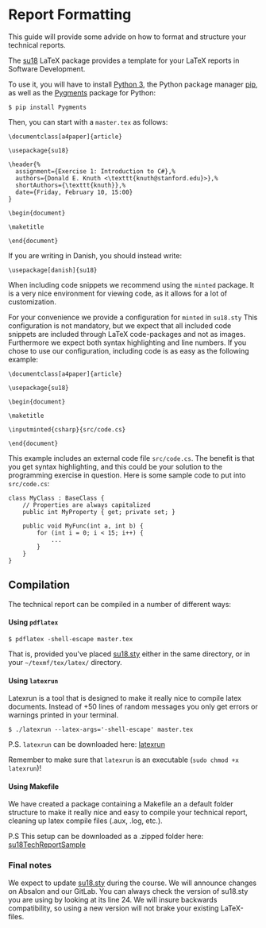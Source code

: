 # Report Formatting

This guide will provide some advide on how to format and structure your technical reports.

The [su18](https://github.com/diku-dk/su18-guides/raw/v1.4/files/su18.sty)
LaTeX package provides a template for your LaTeX reports in Software Development.

To use it, you will have to install [Python 3](https://www.python.org/download/releases/3.0/),
the Python package manager [pip](https://pip.pypa.io/en/stable/installing/),
as well as the [Pygments](http://pygments.org/) package for Python:

```
$ pip install Pygments
```

Then, you can start with a `master.tex` as follows:

```
\documentclass[a4paper]{article}

\usepackage{su18}

\header{%
  assignment={Exercise 1: Introduction to C#},%
  authors={Donald E. Knuth <\texttt{knuth@stanford.edu}>},%
  shortAuthors={\texttt{knuth}},%
  date={Friday, February 10, 15:00}
}

\begin{document}

\maketitle

\end{document}
```

If you are writing in Danish, you should instead write:

```
\usepackage[danish]{su18}
```

When including code snippets we recommend using the `minted` package. It is a
very nice environment for viewing code, as it allows for a lot of customization.

For your convenience we provide a configuration for `minted` in
`su18.sty` This configuration is not mandatory, but we expect that all included
code snippets are included through LaTeX code-packages and not as images.
Furthermore we expect both syntax highlighting and line numbers. If you chose to
use our configuration, including code is as easy as the following example:

```
\documentclass[a4paper]{article}

\usepackage{su18}

\begin{document}

\maketitle

\inputminted{csharp}{src/code.cs}

\end{document}
```

This example includes an external code file `src/code.cs`. The benefit is that
you get syntax highlighting, and this could be your solution to the programming
exercise in question. Here is some sample code to put into `src/code.cs`:

```
class MyClass : BaseClass {
    // Properties are always capitalized
    public int MyProperty { get; private set; }

    public void MyFunc(int a, int b) {
        for (int i = 0; i < 15; i++) {
            ...
        }
    }
}

```

## Compilation

The technical report can be compiled in a number of different ways:

#### Using `pdflatex`

```
$ pdflatex -shell-escape master.tex
```

That is, provided you've placed [su18.sty](su18.sty) either in the same
directory, or in your `~/texmf/tex/latex/` directory.

#### Using `latexrun`

Latexrun is a tool that is designed to make it really nice to compile latex
documents. Instead of +50 lines of random messages you only get errors or
warnings printed in your terminal.
```
$ ./latexrun --latex-args='-shell-escape' master.tex
```

P.S. `latexrun` can be downloaded here:
[latexrun](https://github.com/diku-dk/su18-guides/raw/v1.3/files/latexrun)

Remember to make sure that `latexrun` is an executable (`sudo chmod +x latexrun`)!

#### Using Makefile

We have created a package containing a Makefile an a default folder structure to make it
really nice and easy to compile your technical report, cleaning up latex compile files
(.aux, .log, etc.).

P.S This setup can be downloaded as a .zipped folder here:
[su18TechReportSample](https://github.com/diku-dk/su18-guides/raw/v1.3/files/testSU18sty.zip)

### Final notes

We expect to update [su18.sty](su18.sty) during
the course.  We will announce changes on Absalon and our GitLab. You can always
check the version of su18.sty you are using by looking at its line 24. We will
insure backwards compatibility, so using a new version will not brake your
existing LaTeX-files.

